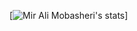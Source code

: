 [![Mir Ali Mobasheri's stats](https://github-readme-stats.vercel.app/api?username=Alimobasheri&show_icons=true&theme=merko&count_private=true)]

<!--
**Alimobasheri/Alimobasheri** is a ✨ _special_ ✨ repository because its `README.md` (this file) appears on your GitHub profile.

Here are some ideas to get you started:

- 🔭 I’m currently working on ...
- 🌱 I’m currently learning ...
- 👯 I’m looking to collaborate on ...
- 🤔 I’m looking for help with ...
- 💬 Ask me about ...
- 📫 How to reach me: ...
- 😄 Pronouns: ...
- ⚡ Fun fact: ...
-->
